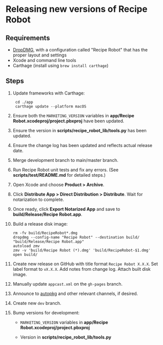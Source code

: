 # Releasing new versions of Recipe Robot

## Requirements

- [DropDMG](https://c-command.com/dropdmg/), with a configuration called "Recipe Robot" that has the proper layout and settings
- Xcode and command line tools
- Carthage (install using `brew install carthage`)

## Steps

1. Update frameworks with Carthage:

        cd ./app
        carthage update --platform macOS

2. Ensure both the `MARKETING_VERSION` variables in __app/Recipe Robot.xcodeproj/project.pbxproj__ have been updated.

3. Ensure the version in __scripts/recipe_robot_lib/tools.py__ has been updated.

4. Ensure the change log has been updated and reflects actual release date.

5. Merge development branch to main/master branch.

6. Run Recipe Robot unit tests and fix any errors. (See __scripts/test/README.md__ for detailed steps.)

7. Open Xcode and choose __Product > Archive__.

8. Click __Distribute App > Direct Distribution > Distribute__. Wait for notarization to complete.

9. Once ready, click __Export Notarized App__ and save to __build/Release/Recipe Robot.app__.

10. Build a release disk image:

        rm -fv build/RecipeRobot*.dmg
        dropdmg --config-name "Recipe Robot" --destination build/ "build/Release/Recipe Robot.app"
        autoload zmv
        zmv -v 'build/Recipe Robot (*).dmg' 'build/RecipeRobot-$1.dmg'
        open build/

11. Create new release on GitHub with title format `Recipe Robot X.X.X`. Set label format to `vX.X.X`. Add notes from change log. Attach built disk image.

12. Manually update `appcast.xml` on the `gh-pages` branch.

13. Announce to [autopkg](https://macadmins.slack.com/archives/C056155B4) and other relevant channels, if desired.

14. Create new `dev` branch.

15. Bump versions for development:

    - `MARKETING_VERSION` variables in __app/Recipe Robot.xcodeproj/project.pbxproj__

    - Version in __scripts/recipe_robot_lib/tools.py__
